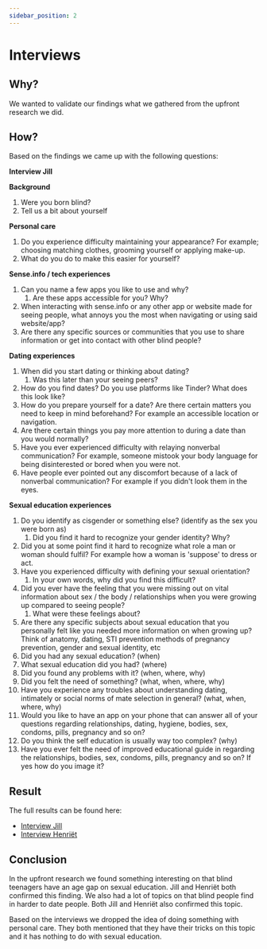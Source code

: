 ```yaml
---
sidebar_position: 2
---
```


# Interviews

## Why?

We wanted to validate our findings what we gathered from the upfront research we did.

## How?

Based on the findings we came up with the following questions:

**Interview Jill**

**Background**

1. Were you born blind?
2. Tell us a bit about yourself

**Personal care**

1. Do you experience difficulty maintaining your appearance? For example; choosing matching clothes, grooming yourself or applying make-up.
2. What do you do to make this easier for yourself?

**Sense.info / tech experiences**

1. Can you name a few apps you like to use and why?
   1. Are these apps accessible for you? Why?
2. When interacting with sense.info or any other app or website made for seeing people, what annoys you the most when navigating or using said website/app?
3. Are there any specific sources or communities that you use to share information or get into contact with other blind people?

**Dating experiences**

1. When did you start dating or thinking about dating?
   1. Was this later than your seeing peers?
2. How do you find dates? Do you use platforms like Tinder? What does this look like?
3. How do you prepare yourself for a date? Are there certain matters you need to keep in mind beforehand? For example an accessible location or navigation.
4. Are there certain things you pay more attention to during a date than you would normally?
5. Have you ever experienced difficulty with relaying nonverbal communication? For example, someone mistook your body language for being disinterested or bored when you were not.
6. Have people ever pointed out any discomfort because of a lack of nonverbal communication? For example if you didn't look them in the eyes.

**Sexual education experiences**

1. Do you identify as cisgender or something else? (identify as the sex you were born as)
   1. Did you find it hard to recognize your gender identity? Why?
2. Did you at some point find it hard to recognize what role a man or woman should fulfil? For example how a woman is 'suppose' to dress or act.
3. Have you experienced difficulty with defining your sexual orientation?
   1. In your own words, why did you find this difficult?
4. Did you ever have the feeling that you were missing out on vital information about sex / the body / relationships when you were growing up compared to seeing people?
   1. What were these feelings about?
5. Are there any specific subjects about sexual education that you personally felt like you needed more information on when growing up? Think of anatomy, dating, STI prevention methods of pregnancy prevention, gender and sexual identity, etc
6. Did you had any sexual education? (when)
7. What sexual education did you had? (where)
8. Did you found any problems with it? (when, where, why)
9. Did you felt the need of something? (what, when, where, why)
10. Have you experience any troubles about understanding dating, intimately or social norms of mate selection in general? (what, when, where, why)
11. Would you like to have an app on your phone that can answer all of your questions regarding relationships, dating, hygiene, bodies, sex, condoms, pills, pregnancy and so on?
12. Do you think the self education is usually way too complex? (why)
13. Have you ever felt the need of improved educational guide in regarding the relationships, bodies, sex, condoms, pills, pregnancy and so on? If yes how do you image it?

## Result

The full results can be found here:

- [Interview Jill](./assets/interviews/interview-jill.pdf)
- [Interview Henriët](./assets/interviews/interview-henriet.pdf)

## Conclusion

In the upfront research we found something interesting on that blind teenagers have an age gap on sexual education. Jill and Henriët both confirmed this finding.
We also had a lot of topics on that blind people find in harder to date people. Both Jill and Henriët also confirmed this topic.

Based on the interviews we dropped the idea of doing something with personal care. They both mentioned that they have their tricks on this topic and it has nothing to do with sexual education.
